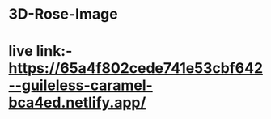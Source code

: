 # 3D-Rose-Image
# live link:- https://65a4f802cede741e53cbf642--guileless-caramel-bca4ed.netlify.app/
